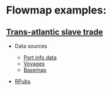 # Flowmap examples: 

## [Trans-atlantic slave trade](https://wandabodnar.github.io/flowmap/transatlantic.html)

- Data sources
  - [Port info data](https://github.com/sctyner/slave-trade-data/blob/master/port_info.csv)
  - [Voyages](https://slavevoyages.org/voyage/database)
  - [Basemap](https://github.com/mapbox/mapbox-gl-vintage-style)

- [RPubs](https://rpubs.com/WandaBodnar/643762)
